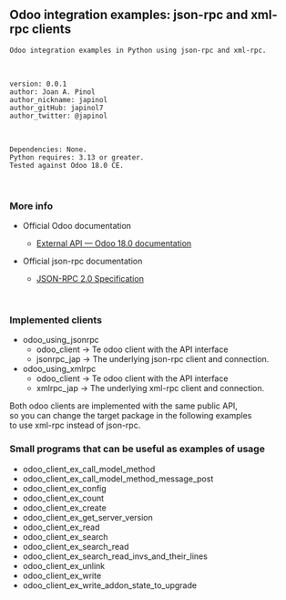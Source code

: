 ## Odoo integration examples: json-rpc and xml-rpc clients
    Odoo integration examples in Python using json-rpc and xml-rpc.
<br>

	version: 0.0.1
	author: Joan A. Pinol
	author_nickname: japinol
	author_gitHub: japinol7
	author_twitter: @japinol
<br>

	Dependencies: None.
	Python requires: 3.13 or greater.
    Tested against Odoo 18.0 CE.
<br>


### More info

* Official Odoo documentation
  * [External API — Odoo 18.0 documentation](https://www.odoo.com/documentation/18.0/developer/reference/external_api.html)

* Official json-rpc documentation
  * [JSON-RPC 2.0 Specification](https://www.jsonrpc.org/specification)

<br>

### Implemented clients
* odoo_using_jsonrpc
  * odoo_client  -> Te odoo client with the API interface
  * jsonrpc_jap  -> The underlying json-rpc client and connection.
* odoo_using_xmlrpc
  * odoo_client  -> Te odoo client with the API interface
  * xmlrpc_jap   -> The underlying xml-rpc client and connection.

Both odoo clients are implemented with the same public API,  <br>
so you can change the target package in the following examples <br>
to use xml-rpc instead of json-rpc. 
<br>


### Small programs that can be useful as examples of usage
  * odoo_client_ex_call_model_method
  * odoo_client_ex_call_model_method_message_post
  * odoo_client_ex_config
  * odoo_client_ex_count
  * odoo_client_ex_create
  * odoo_client_ex_get_server_version
  * odoo_client_ex_read
  * odoo_client_ex_search
  * odoo_client_ex_search_read
  * odoo_client_ex_search_read_invs_and_their_lines
  * odoo_client_ex_unlink
  * odoo_client_ex_write
  * odoo_client_ex_write_addon_state_to_upgrade

